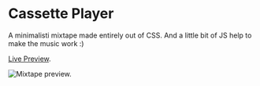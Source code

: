 # Cassette Player

A minimalisti mixtape made entirely out of CSS. And a little bit of JS help to make the music work :)

[Live Preview](https://casette-player.vercel.app/).

![Mixtape preview.](https://iili.io/HfDg44V.png "Mixtape preview.")
